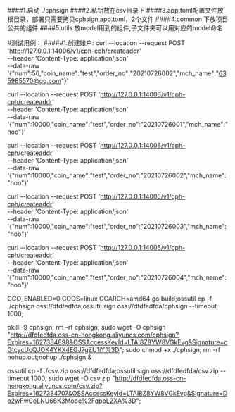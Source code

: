 

####1.启动 ./cphsign
####2.私钥放在csv目录下
####3.app.toml配置文件放根目录，部署只需要拷贝cphsign,app.toml，2个文件
####4.common 下放项目公共的组件
####5.utils 放model用到的组件,子文件夹可以用对应的model命名

#测试用例：
#####1.创建账户:
curl --location --request POST 'http://127.0.0.1:14006/v1/cph-cph/createaddr' \
--header 'Content-Type: application/json' \
--data-raw '{"num":50,"coin_name":"test","order_no":"20210726002","mch_name":"635985570@qq.com"}'

curl --location --request POST 'http://127.0.0.1:14006/v1/cph-cph/createaddr' \
--header 'Content-Type: application/json' \
--data-raw '{"num":10000,"coin_name":"test","order_no":"20210726001","mch_name":"hoo"}' 

curl --location --request POST 'http://127.0.0.1:14006/v1/cph-cph/createaddr' \
--header 'Content-Type: application/json' \
--data-raw '{"num":10000,"coin_name":"test","order_no":"20210726002","mch_name":"hoo"}'


curl --location --request POST 'http://127.0.0.1:14005/v1/cph-cph/createaddr' \
--header 'Content-Type: application/json' \
--data-raw '{"num":10000,"coin_name":"test","order_no":"20210726003","mch_name":"hoo"}'


curl --location --request POST 'http://127.0.0.1:14005/v1/cph-cph/createaddr' \
--header 'Content-Type: application/json' \
--data-raw '{"num":10000,"coin_name":"test","order_no":"20210726004","mch_name":"hoo"}'


CGO_ENABLED=0 GOOS=linux GOARCH=amd64 go build;ossutil cp -f ./cphsign  oss://dfdfedfda;ossutil sign oss://dfdfedfda/cphsign    --timeout 1000;

pkill -9 cphsign;
rm -rf cphsign;
sudo wget -O cphsign  "http://dfdfedfda.oss-cn-hongkong.aliyuncs.com/cphsign?Expires=1627384898&OSSAccessKeyId=LTAI8Z8YW8VGkEvg&Signature=cGtcycUcQJOK4YKX4EGJ7gZU1iY%3D";
sudo chmod +x ./cphsign;
rm -rf nohup.out;nohup ./cphsign &


ossutil cp -f ./csv.zip  oss://dfdfedfda;ossutil sign oss://dfdfedfda/csv.zip    --timeout 1000;
sudo wget -O csv.zip  "http://dfdfedfda.oss-cn-hongkong.aliyuncs.com/csv.zip?Expires=1627384707&OSSAccessKeyId=LTAI8Z8YW8VGkEvg&Signature=Do2wFwCoLNU66K3Mobe%2FqpbL2XA%3D";
